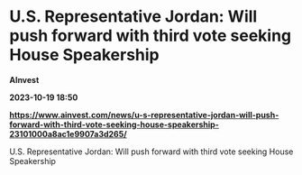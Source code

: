 # U.S. Representative Jordan: Will push forward with third vote seeking House Speakership
**AInvest**

**2023-10-19 18:50**

**https://www.ainvest.com/news/u-s-representative-jordan-will-push-forward-with-third-vote-seeking-house-speakership-23101000a8ac1e9907a3d265/**

U.S. Representative Jordan: Will push forward with third vote seeking House Speakership
